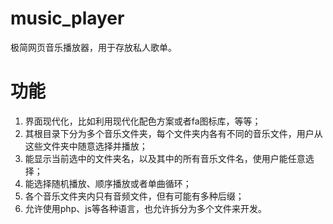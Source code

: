 # music_player

极简网页音乐播放器，用于存放私人歌单。

# 功能

1. 界面现代化，比如利用现代化配色方案或者fa图标库，等等；
2. 其根目录下分为多个音乐文件夹，每个文件夹内各有不同的音乐文件，用户从这些文件夹中随意选择并播放；
3. 能显示当前选中的文件夹名，以及其中的所有音乐文件名，使用户能任意选择；
4. 能选择随机播放、顺序播放或者单曲循环；
5. 各个音乐文件夹内只有音频文件，但有可能有多种后缀；
6. 允许使用php、js等各种语言，也允许拆分为多个文件来开发。

